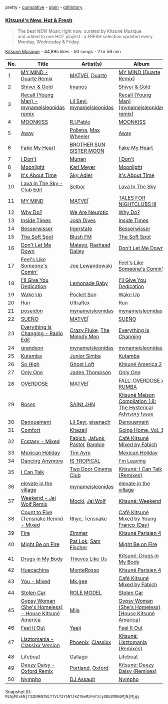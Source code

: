 pretty - [cumulative](/playlists/cumulative/0cc8YMQWsSzODyTpdVB6mI.md) - [plain](/playlists/plain/0cc8YMQWsSzODyTpdVB6mI) - [githistory](https://github.githistory.xyz/mackorone/spotify-playlist-archive/blob/main/playlists/plain/0cc8YMQWsSzODyTpdVB6mI)

### [Kitsuné's New, Hot & Fresh](https://open.spotify.com/playlist/0cc8YMQWsSzODyTpdVB6mI)

> The best NEW Music right now, curated by Kitsuné Musique and added to one HOT playlist : a FRESH selection updated every Monday, Wednesday &amp; Friday.

[Kitsuné Musique](https://open.spotify.com/user/maisonkitsune) - 44,895 likes - 50 songs - 2 hr 56 min

| No. | Title | Artist(s) | Album | Length |
|---|---|---|---|---|
| 1 | [MY MIND \- Duarte Remix](https://open.spotify.com/track/6BEAYuiyGLW1qEzwROV26G) | [MATVEÏ](https://open.spotify.com/artist/2c8JocB8eI6cCGaF5xGoT1), [Duarte](https://open.spotify.com/artist/11ofEe58zrex8X5NBbWhsk) | [MY MIND \(Duarte Remix\)](https://open.spotify.com/album/6dOb32eRDgw7APDZ6REMPj) | 4:26 |
| 2 | [Shiver & Gold](https://open.spotify.com/track/3N71XPi2XVIuIMSrrsy8fB) | [Imanos](https://open.spotify.com/artist/26fsavNxrXVdRK7wL3jZKb) | [Shiver & Gold](https://open.spotify.com/album/5o7cXm5Xm6KMkltlPzBDIW) | 3:34 |
| 3 | [Recall \(Young Man\) \- mynameisleonidas remix](https://open.spotify.com/track/6z4GK0lDRafPzzzgbPubfj) | [Lil Seyi](https://open.spotify.com/artist/2Z5C4k6StRPuT2ZipvC00O), [mynameisleonidas](https://open.spotify.com/artist/0Jjoj2QyL1AtZ08H6LTTVe) | [Recall \(Young Man\) \[mynameisleonidas remix\]](https://open.spotify.com/album/278OYAAXVh8yEMV1oObf20) | 2:53 |
| 4 | [MOONKISS](https://open.spotify.com/track/3jjaWxIRbxUkgcO5R3cxaL) | [R.I.Pablo](https://open.spotify.com/artist/7KGkYFExwTNpryurLNxdwb) | [MOONKISS](https://open.spotify.com/album/0ENK4WbQuDunSFcCYBNakg) | 2:28 |
| 5 | [Away](https://open.spotify.com/track/3AUVgd5EWkAGDzqrKR36DN) | [Pollena](https://open.spotify.com/artist/6jLF65ZDRDiQCnTvs7O7CF), [Max Wheeler](https://open.spotify.com/artist/3VfVPS04066laDWCxcVe1j) | [Away](https://open.spotify.com/album/0hhqR9E19JXrsqF2EjPUNc) | 3:37 |
| 6 | [Fake My Heart](https://open.spotify.com/track/4kQNrp1ckyNhUbODrGBDVt) | [BROTHER SUN SISTER MOON](https://open.spotify.com/artist/4jYamjqQ1wmOLS41qNiZ0i) | [Fake My Heart](https://open.spotify.com/album/7soqzqK8vd3EeMYbrFEqvM) | 3:36 |
| 7 | [I Don't](https://open.spotify.com/track/5yFtC081hlnMkXiZruPMmf) | [Munan](https://open.spotify.com/artist/3ua99a1Zgdi8qY3Cpv92gE) | [I Don't](https://open.spotify.com/album/51dAGL3zPrDnGfKj24Sqz2) | 3:10 |
| 8 | [Moonlight](https://open.spotify.com/track/3xg2H9VTF8uW046sq1Grto) | [Karl Meyer](https://open.spotify.com/artist/2f9bz0POgpM78PM6Mbarjo) | [Moonlight](https://open.spotify.com/album/53QtBB62XZEkvGVoazcE4f) | 3:08 |
| 9 | [It's About Time](https://open.spotify.com/track/0plbSDugi1FZzzX0A5CmSB) | [Sky Adler](https://open.spotify.com/artist/7tBYbT4opzICINZB2JNCYX) | [It's About Time](https://open.spotify.com/album/4cOi1XyWHJ28c7GbqQF9wQ) | 4:03 |
| 10 | [Lava In The Sky \- Club Edit](https://open.spotify.com/track/2LHBPXrnwl2A1uwWkR9eZF) | [Selbor](https://open.spotify.com/artist/2Fwpx3BZ4GdGQwd1cXVy4t) | [Lava In The Sky](https://open.spotify.com/album/5xhJnDqJLk1CJtdvuSOXBu) | 4:13 |
| 11 | [MY MIND](https://open.spotify.com/track/7Kgcz89XMfj4WHtm5nd3mJ) | [MATVEÏ](https://open.spotify.com/artist/2c8JocB8eI6cCGaF5xGoT1) | [TALES FOR NIGHTCLUBS III](https://open.spotify.com/album/1rapZi3fPJc3RLRQdxocM7) | 2:55 |
| 12 | [Why Do?](https://open.spotify.com/track/1HutpfzBYz0KdSo4TUiaRx) | [We Are Neurotic](https://open.spotify.com/artist/6Md8JmF20ZQgz6g54LqdIA) | [Why Do?](https://open.spotify.com/album/0kXuLvPHLYV2OsvqWcdPxh) | 5:48 |
| 13 | [Inside Times](https://open.spotify.com/track/5yiXsIhgEhouvwNsNc6XIE) | [Josh Dives](https://open.spotify.com/artist/0D5RZwiNLoTfvvV1JoySmS) | [Inside Times](https://open.spotify.com/album/5KMl2yl1vBZmheg5NtLqKN) | 3:46 |
| 14 | [Besserwisser](https://open.spotify.com/track/0TP6kkEvdHXoRWAhW8Urva) | [tigerstate](https://open.spotify.com/artist/5IASPTbco70KYmxQwSg8E1) | [Besserwisser](https://open.spotify.com/album/4Dh6k3ofE42IeCCpPQhB5K) | 3:35 |
| 15 | [The Soft Spot](https://open.spotify.com/track/6xf1V275yYwB7nbv8ViGUD) | [Blush FM](https://open.spotify.com/artist/2FeqmH4OmXUDoPeMX6itAb) | [The Soft Spot](https://open.spotify.com/album/7re2LRARUnbzCyChKn61IT) | 3:31 |
| 16 | [Don't Let Me Down](https://open.spotify.com/track/6eowOvcJ7v9OAMzzt9HhPG) | [Mateyo](https://open.spotify.com/artist/0B0O3zN1qA3VmxGoF7sHiE), [Rashaad Dailey](https://open.spotify.com/artist/44jle8k8LxfWM00MnfUbQA) | [Don't Let Me Down](https://open.spotify.com/album/2p3hX6CPLy6Sbk7SExyrq4) | 2:51 |
| 17 | [Feel's Like Someone's Comin'](https://open.spotify.com/track/2EVGocaGZCElznJxqmg2yn) | [Joe Lewandowski](https://open.spotify.com/artist/7vElnPfV9oKuSqfN1Zptbl) | [Feel's Like Someone's Comin'](https://open.spotify.com/album/6oHfW34zDkRBzaldkpGnUt) | 3:03 |
| 18 | [I'll Give You Dedication](https://open.spotify.com/track/5V6zXDdVD7l87y5AxtvUoR) | [Lemonade Baby](https://open.spotify.com/artist/2TZlhPzWNmXh6nWTQHnoxs) | [I'll Give You Dedication](https://open.spotify.com/album/4vrGADeX4iagpCw2MnOORv) | 2:47 |
| 19 | [Wake Up](https://open.spotify.com/track/6BIwfeKvv16gjDnoYSGTdo) | [Pocket Sun](https://open.spotify.com/artist/2AglFpK0fLt8IxuOPC3SbR) | [Wake Up](https://open.spotify.com/album/5hENfb4W17kr2Xq0dnC3hS) | 3:32 |
| 20 | [Run](https://open.spotify.com/track/3g8OkwMxW6PJ4CWgEN6R1H) | [Ultraflex](https://open.spotify.com/artist/0GX25ns6c6gNoBmZyb0Sqg) | [Run](https://open.spotify.com/album/0ngsAnIsTVjlXzgRtJcLJg) | 1:58 |
| 21 | [poseidon](https://open.spotify.com/track/4qpFTWOjbrKueLNSDdjigo) | [mynameisleonidas](https://open.spotify.com/artist/0Jjoj2QyL1AtZ08H6LTTVe) | [mynameisleonidas](https://open.spotify.com/album/2r9YXXiFLz4VB4oSsVYA2h) | 3:26 |
| 22 | [SUEÑO](https://open.spotify.com/track/1iV2awZB7fKegkMmgbhHaV) | [MATVEÏ](https://open.spotify.com/artist/2c8JocB8eI6cCGaF5xGoT1) | [SUEÑO](https://open.spotify.com/album/1df1ycciEzdrKGmzsnEEtX) | 2:26 |
| 23 | [Everything Is Changing \- Radio Edit](https://open.spotify.com/track/5aTCZ0Hc3GtpqcC6mCKTyY) | [Crazy Fluke](https://open.spotify.com/artist/1mVwhF4BGCmj165LyEHVKT), [The Melody Men](https://open.spotify.com/artist/6PSmjKj0zyXGZ4TXoq4dSG) | [Everything Is Changing](https://open.spotify.com/album/02yAJpRDnL6aMkVenvEUlt) | 3:11 |
| 24 | [grandson](https://open.spotify.com/track/1Ztzzizm7xvOtbOWgPnMT0) | [mynameisleonidas](https://open.spotify.com/artist/0Jjoj2QyL1AtZ08H6LTTVe) | [mynameisleonidas](https://open.spotify.com/album/2r9YXXiFLz4VB4oSsVYA2h) | 3:07 |
| 25 | [Kutamba](https://open.spotify.com/track/59VcIlXBZyNLLezqfuD1DI) | [Junior Simba](https://open.spotify.com/artist/0Tr6RBtxQ5DzImZISTfSKn) | [Kutamba](https://open.spotify.com/album/0LGKkarWcOJnv6d4Lnh6Om) | 2:56 |
| 26 | [So High](https://open.spotify.com/track/5doFTkrPLq1AZYDvAIdn7x) | [Ghost Loft](https://open.spotify.com/artist/4fQHCuys7JZvaQzRvB1kPR) | [Kitsuné America 2](https://open.spotify.com/album/2dVnDTtY8qzYbPTMmw88vX) | 3:06 |
| 27 | [Only One](https://open.spotify.com/track/3y8UYe62ldlvxRgAFGovZq) | [Jaden Thompson](https://open.spotify.com/artist/0mdzsyApmam6OqNr4Z3vKQ) | [Only One](https://open.spotify.com/album/2KMexrqmHK600SRQNJykVb) | 3:01 |
| 28 | [OVERDOSE](https://open.spotify.com/track/7J1idk8GVjvHVh76gMRQtl) | [MATVEÏ](https://open.spotify.com/artist/2c8JocB8eI6cCGaF5xGoT1) | [FALL: OVERDOSE x RUMBA](https://open.spotify.com/album/7Hg7lABFu1peV1dnG4nNJN) | 2:33 |
| 29 | [Roses](https://open.spotify.com/track/379cChcS43x1BGboAC6QUI) | [SAINt JHN](https://open.spotify.com/artist/0H39MdGGX6dbnnQPt6NQkZ) | [Kitsuné Maison Compilation 18: The Hysterical Advisory Issue](https://open.spotify.com/album/6fCFZtSy5xJs3t87nPriYZ) | 2:52 |
| 30 | [Denouement](https://open.spotify.com/track/4ml7mrfUUxg8VtLwnu38nr) | [Lil Seyi](https://open.spotify.com/artist/2Z5C4k6StRPuT2ZipvC00O), [eisenach](https://open.spotify.com/artist/0RO451V3eGOiatc3IQXtG7) | [Denouement](https://open.spotify.com/album/4OM9A1NtnL1vVCuPMj8gfT) | 3:12 |
| 31 | [Comfort](https://open.spotify.com/track/2BmB9dEutF0cDtI5IbT8IE) | [Khazali](https://open.spotify.com/artist/4YrYwip7DToQ8tj6r7ZFVd) | [Going Home, Vol\. 1](https://open.spotify.com/album/4emb3mG0Dm5mJtnMdZm0tz) | 3:37 |
| 32 | [Ecstasy \- Mixed](https://open.spotify.com/track/2PspwQLfDzLUOyaxQ7de5L) | [Fabich](https://open.spotify.com/artist/1mwP5J1kB8clYx0SoNL0uh), [Jafunk](https://open.spotify.com/artist/5KtUig38eqxK2rOtHZnz0k), [Pastel](https://open.spotify.com/artist/6wa2PiIWrIhhz6lRQEGQpO), [Bambie](https://open.spotify.com/artist/2K2zheLCDXiIK9j83oWNxv) | [Café Kitsuné Mixed by Fabich](https://open.spotify.com/album/3MlhqxDLKTzmEHpHlQFBFS) | 2:19 |
| 33 | [Mexican Holiday](https://open.spotify.com/track/6E8XDoU8B9MbYbcAQ2IUBl) | [Tim Ayre](https://open.spotify.com/artist/5iDIPw4XISqyFqD817n4iL) | [Mexican Holiday](https://open.spotify.com/album/7LMpGPGgeAsK7aO4AgmEah) | 3:22 |
| 34 | [Dancing Anymore](https://open.spotify.com/track/3Xd0819paqFQB4LBA8XVb0) | [IS TROPICAL](https://open.spotify.com/artist/148ujrGRexnhpqhRiw0rDi) | [I'm Leaving](https://open.spotify.com/album/5Fjrapit4FBhLL0E1q6z3Z) | 5:18 |
| 35 | [I Can Talk](https://open.spotify.com/track/0Krxo9CPCj98TR3QHqSb8N) | [Two Door Cinema Club](https://open.spotify.com/artist/536BYVgOnRky0xjsPT96zl) | [Kitsuné: I Can Talk \(Remixes\)](https://open.spotify.com/album/0DDPS6mumu79yYixnXOVZF) | 2:57 |
| 36 | [elevate in the village](https://open.spotify.com/track/0ZRKOmFI20AOF2XNKyL4kZ) | [mynameisleonidas](https://open.spotify.com/artist/0Jjoj2QyL1AtZ08H6LTTVe) | [elevate in the village](https://open.spotify.com/album/1hAzBTggPEPrDDVAq1Hktz) | 3:17 |
| 37 | [Weekend \- Jai Wolf Remix](https://open.spotify.com/track/6GXSZaHXyN3QJ7QeoMQSw3) | [Mocki](https://open.spotify.com/artist/5Xrk8HKFWj76Jonuerfupw), [Jai Wolf](https://open.spotify.com/artist/24V5UY0nChKpnb1TBPJhCw) | [Kitsuné: Weekend](https://open.spotify.com/album/1tBXDuJ2OXb7Z2khIAbMlp) | 4:09 |
| 38 | [Count to Five \(Tensnake Remix\) \- Mixed](https://open.spotify.com/track/4bq9akE1BhJPFMd6SZBQa6) | [Rhye](https://open.spotify.com/artist/2AcUPzkVWo81vumdzeLLRN), [Tensnake](https://open.spotify.com/artist/75nC6MXUalYZSOd7OfNkwq) | [Café Kitsuné Mixed by Young Franco \(Day\)](https://open.spotify.com/album/5i1BngTCStALybm8vtOFyN) | 4:26 |
| 39 | [Fire](https://open.spotify.com/track/7ey8VyqgIjVqXQWM2kWkZM) | [Zimmer](https://open.spotify.com/artist/2pts5B2shsEtIVC4onTFKb) | [Kitsuné Parisien 4](https://open.spotify.com/album/4s5nuGCwXlTwmWuP5wlsoE) | 4:02 |
| 40 | [Might Be on Fire](https://open.spotify.com/track/2CwWU5UFHrIHUuGyN7pf5E) | [Pat Lok](https://open.spotify.com/artist/3ZPRZDAAuBrvx1tsIjeFxh), [Sam Fischer](https://open.spotify.com/artist/6L1XC7NrmgWRlwAeLJvVtA) | [Might Be on Fire](https://open.spotify.com/album/4ZbbWUSrvTCjuHCgkDA0W7) | 3:07 |
| 41 | [Drugs in My Body](https://open.spotify.com/track/2OzxUMVcb8RakhwGRJwZGK) | [Thieves Like Us](https://open.spotify.com/artist/5miWG3FgilzOG7dy3aowZc) | [Kitsuné: Drugs in My Body](https://open.spotify.com/album/7KRC3eWmoCTMP2t7c8o7ZH) | 3:36 |
| 42 | [Huacachina](https://open.spotify.com/track/3zRhKaZXEUGrJqMGN5KtXy) | [MonteRosso](https://open.spotify.com/artist/2jmgwssZmQ2Eq2ibRXkSA1) | [Kitsuné Parisien 4](https://open.spotify.com/album/4s5nuGCwXlTwmWuP5wlsoE) | 3:33 |
| 43 | [You \- Mixed](https://open.spotify.com/track/6EjgpCbSTdNMjFiBVCQwxt) | [Mk.gee](https://open.spotify.com/artist/7tr9pbgNEKtG0GQTKe08Tz) | [Café Kitsuné Mixed by Fabich](https://open.spotify.com/album/3MlhqxDLKTzmEHpHlQFBFS) | 4:42 |
| 44 | [Stolen Car](https://open.spotify.com/track/5vVWrefc29nd8RdBu7wdfv) | [ROLE MODEL](https://open.spotify.com/artist/1dy5WNgIKQU6ezkpZs4y8z) | [Stolen Car](https://open.spotify.com/album/3b0iQA7R2HhxAlexKYyfbM) | 3:14 |
| 45 | [Gypsy Woman \(She's Homeless\) \- House Kitsuné America](https://open.spotify.com/track/4mCk2GnFtnSGN8qzaV8xKu) | [Mija](https://open.spotify.com/artist/1NpKmfDYMhw1KJIIUCsX4O) | [Gypsy Woman \(She's Homeless\) \[House Kitsuné America\]](https://open.spotify.com/album/0b1ex0LTG3T89fdnzDveVF) | 4:29 |
| 46 | [Feel It Out](https://open.spotify.com/track/1tn1ATtQZRowNVBNIXolxJ) | [Yaeji](https://open.spotify.com/artist/2RqrWplViWHSGLzlhmDcbt) | [Feel It Out](https://open.spotify.com/album/3Dd6Cu0NpDYjXiZILk66z9) | 3:16 |
| 47 | [Lisztomania \- Classixx Version](https://open.spotify.com/track/378HDaqOZxzBkEIHzBzAJr) | [Phoenix](https://open.spotify.com/artist/1xU878Z1QtBldR7ru9owdU), [Classixx](https://open.spotify.com/artist/0vUTfcBDZZo2OUQJci5UNZ) | [Kitsuné: Lisztomania \(Remixes\)](https://open.spotify.com/album/393Oc9jktBl8cNFrcEkSJT) | 5:04 |
| 48 | [Lifeboat](https://open.spotify.com/track/5bRuN9292QEQbwPXvbAWEf) | [Gallago](https://open.spotify.com/artist/1fhwDatVdLS9Y7IpP0jfK6) | [Lifeboat](https://open.spotify.com/album/1qsHZAJBNUvYZ1GcWGf96Y) | 4:46 |
| 49 | [Deezy Daisy \- Oxford Remix](https://open.spotify.com/track/5EHEEtGjuDstWdlPJk8aiY) | [Portland](https://open.spotify.com/artist/3t56cz9dhL53ioNIZFCDBo), [Oxford](https://open.spotify.com/artist/0RcOhppBdwj9IPV5ByDV8X) | [Kitsuné: Deezy Daisy \(Remixes\)](https://open.spotify.com/album/3xct0okCH1yFJPQ7Sc1iU2) | 4:27 |
| 50 | [Nympho](https://open.spotify.com/track/7BShG8FX4glHiyOrh7dbET) | [DJ Assault](https://open.spotify.com/artist/3yoyUFgb11DMp1KrsJoQZU) | [Nympho](https://open.spotify.com/album/1IisYeFNyLYwdJdg0eW1V5) | 4:01 |

Snapshot ID: `MzAyMCxkNjY3ZDNkNTBiYTViY2Y5NTJkZTEwMzFmYzcyODU2MDE0MjNjMjgy`
